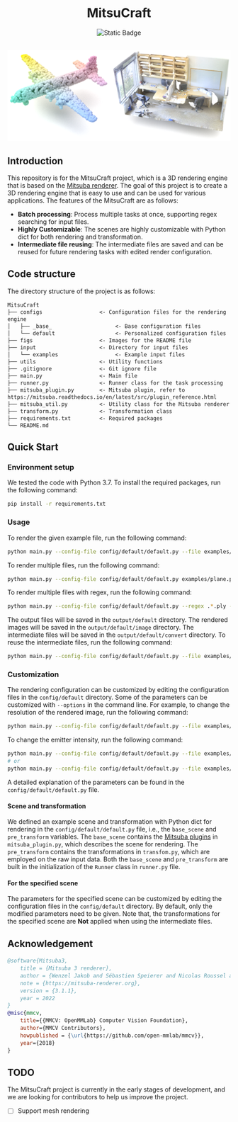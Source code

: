 <div align="center">
<h1>MitsuCraft</h1>
<img alt="Static Badge" src="https://img.shields.io/badge/https%3A%2F%2Fgithub.com%2Fmitsuba-renderer%2Fmitsuba3">
</div>

<br/>

![render_reusult](./figs/plane_office.png)


## Introduction
This repository is for the MitsuCraft project, which is a 3D rendering engine that is based on the [Mitsuba renderer](https://www.mitsuba-renderer.org/). 
The goal of this project is to create a 3D rendering engine that is easy to use and can be used for various applications.
The features of the MitsuCraft are as follows:
- **Batch processing**: Process multiple tasks at once, supporting regex searching for input files.
- **Highly Customizable**: The scenes are highly customizable with Python dict for both rendering and transformation.
- **Intermediate file reusing**: The intermediate files are saved and can be reused for future rendering tasks with edited render configuration.


## Code structure
The directory structure of the project is as follows:
```
MitsuCraft
├── configs                  <- Configuration files for the rendering engine
│   ├── _base_                    <- Base configuration files
│   └── default                   <- Personalized configuration files
├── figs                     <- Images for the README file
├── input                    <- Directory for input files
│   └── examples                  <- Example input files
├── utils                    <- Utility functions
├── .gitignore               <- Git ignore file
├── main.py                  <- Main file
├── runner.py                <- Runner class for the task processing
├── mitsuba_plugin.py        <- Mitsuba plugin, refer to https://mitsuba.readthedocs.io/en/latest/src/plugin_reference.html
├── mitsuba_util.py          <- Utility class for the Mitsuba renderer
├── transform.py             <- Transformation class
├── requirements.txt         <- Required packages
└── README.md
```


## Quick Start

### Environment setup
We tested the code with Python 3.7.
To install the required packages, run the following command:
```bash
pip install -r requirements.txt
```

### Usage
To render the given example file, run the following command:
```bash
python main.py --config-file config/default/default.py --file examples/plane.ply
```
To render multiple files, run the following command:
```bash
python main.py --config-file config/default/default.py examples/plane.ply examples/office.ply
```
To render multiple files with regex, run the following command:
```bash
python main.py --config-file config/default/default.py --regex .*.ply --options work_dir=input/examples
```
The output files will be saved in the `output/default` directory.
The rendered images will be saved in the `output/default/image` directory.
The intermediate files will be saved in the `output/default/convert` directory.
To reuse the intermediate files, run the following command:
```bash
python main.py --config-file config/default/default.py --file examples/plane.ply --options processed_dir=output/default
```
### Customization
The rendering configuration can be customized by editing the configuration files in the `config/default` directory.
Some of the parameters can be customized with `--options` in the command line.
For example, to change the resolution of the rendered image, run the following command:
```bash
python main.py --config-file config/default/default.py --file examples/plane.ply --options resolution=[960,540]
```
To change the emitter intensity, run the following command:
```bash
python main.py --config-file config/default/default.py --file examples/plane.ply --options emitter_intensity=[1,1,1]
# or
python main.py --config-file config/default/default.py --file examples/plane.ply --options base_scene.emitter.value=[1,1,1]
```
A detailed explanation of the parameters can be found in the `config/default/default.py` file.

####  Scene and transformation
We defined an example scene and transformation with Python dict for rendering in the `config/default/default.py` file, i.e., the `base_scene` and `pre_transform` variables.
The `base_scene` contains the [Mitsuba plugins](https://mitsuba.readthedocs.io/en/latest/src/plugin_reference.html) in `mitsuba_plugin.py`, which describes the scene for rendering.
The `pre_transform` contains the transformations in `transfom.py`, which are employed on the raw input data.
Both the `base_scene` and `pre_transform` are built in the initialization of the `Runner` class in `runner.py` file.

#### For the specified scene
The parameters for the specified scene can be customized by editing the configuration files in the `config/default` directory.
By default, only the modified parameters need to be given.
Note that, the transformations for the specified scene are **Not** applied when using the intermediate files.


## Acknowledgement
```bibtex
@software{Mitsuba3,
    title = {Mitsuba 3 renderer},
    author = {Wenzel Jakob and Sébastien Speierer and Nicolas Roussel and Merlin Nimier-David and Delio Vicini and Tizian Zeltner and Baptiste Nicolet and Miguel Crespo and Vincent Leroy and Ziyi Zhang},
    note = {https://mitsuba-renderer.org},
    version = {3.1.1},
    year = 2022
}
@misc{mmcv,
    title={{MMCV: OpenMMLab} Computer Vision Foundation},
    author={MMCV Contributors},
    howpublished = {\url{https://github.com/open-mmlab/mmcv}},
    year={2018}
}
```

## TODO
The MitsuCraft project is currently in the early stages of development, and we are looking for contributors to help us improve the project.
- [ ] Support mesh rendering
